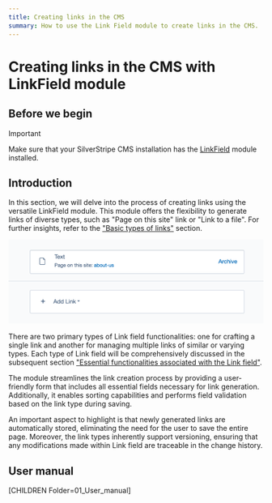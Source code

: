 ```yaml
---
title: Creating links in the CMS
summary: How to use the Link Field module to create links in the CMS.
---
```


# Creating links in the CMS with LinkField module

## Before we begin
> [!IMPORTANT]
> Make sure that your SilverStripe CMS installation has the [LinkField](https://addons.silverstripe.org/add-ons/silverstripe/linkfield/) module installed.

## Introduction

In this section, we will delve into the process of creating links using the versatile LinkField module. This module offers the flexibility to generate links of diverse types, such as "Page on this site" link or "Link to a file". For further insights, refer to the ["Basic types of links"](01_User_manual/01_links_types.md) section.

![A screenshot of the link field on the page](_images/link_field.png)

There are two primary types of Link field functionalities: one for crafting a single link and another for managing multiple links of similar or varying types. Each type of Link field will be comprehensively discussed in the subsequent section ["Essential functionalities associated with the Link field"](01_User_manual/02_work_with_link_field.md).

The module streamlines the link creation process by providing a user-friendly form that includes all essential fields necessary for link generation. Additionally, it enables sorting capabilities and performs field validation based on the link type during saving.

An important aspect to highlight is that newly generated links are automatically stored, eliminating the need for the user to save the entire page. Moreover, the link types inherently support versioning, ensuring that any modifications made within Link field are traceable in the change history.

## User manual

[CHILDREN Folder=01_User_manual]
